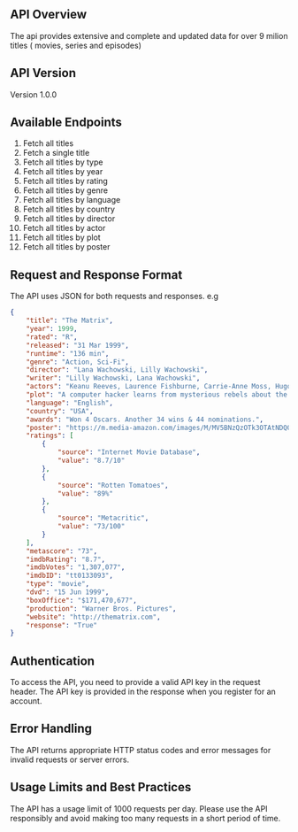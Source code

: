 ## API Overview
The api provides extensive and complete and updated data for over 9 milion titles ( movies, series and episodes)

## API Version
Version 1.0.0

## Available Endpoints
1. Fetch all titles
2. Fetch a single title
3. Fetch all titles by type
4. Fetch all titles by year
5. Fetch all titles by rating
6. Fetch all titles by genre
7. Fetch all titles by language
8. Fetch all titles by country
9. Fetch all titles by director
10. Fetch all titles by actor
11. Fetch all titles by plot
12. Fetch all titles by poster

## Request and Response Format
The API uses JSON for both requests and responses. e.g
```json
{
    "title": "The Matrix",
    "year": 1999,
    "rated": "R",
    "released": "31 Mar 1999",
    "runtime": "136 min",
    "genre": "Action, Sci-Fi",
    "director": "Lana Wachowski, Lilly Wachowski",
    "writer": "Lilly Wachowski, Lana Wachowski",
    "actors": "Keanu Reeves, Laurence Fishburne, Carrie-Anne Moss, Hugo Weaving",
    "plot": "A computer hacker learns from mysterious rebels about the true nature of his reality and his role in the war against its controllers.",
    "language": "English",
    "country": "USA",
    "awards": "Won 4 Oscars. Another 34 wins & 44 nominations.",
    "poster": "https://m.media-amazon.com/images/M/MV5BNzQzOTk3OTAtNDQ0Zi00ZTVkLWI0MjMtMDllMGYxOWU3YzE0XkEyXkFqcGdeQXVyNjU0OTQ0OTY@._V1_SX300.jpg",
    "ratings": [
        {
            "source": "Internet Movie Database",
            "value": "8.7/10"
        },
        {
            "source": "Rotten Tomatoes",
            "value": "89%"
        },
        {
            "source": "Metacritic",
            "value": "73/100"
        }
    ],
    "metascore": "73",
    "imdbRating": "8.7",
    "imdbVotes": "1,307,077",
    "imdbID": "tt0133093",
    "type": "movie",
    "dvd": "15 Jun 1999",
    "boxOffice": "$171,470,677",
    "production": "Warner Bros. Pictures",
    "website": "http://thematrix.com",
    "response": "True"
}
```

## Authentication
To access the API, you need to provide a valid API key in the request header. The API key is provided in the response when you register for an account.

## Error Handling
The API returns appropriate HTTP status codes and error messages for invalid requests or server errors.

## Usage Limits and Best Practices
The API has a usage limit of 1000 requests per day. Please use the API responsibly and avoid making too many requests in a short period of time.